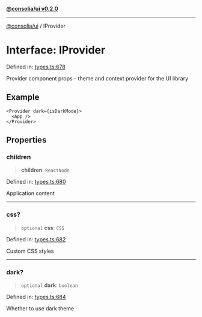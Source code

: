 [**@consolia/ui v0.2.0**](../README.md)

***

[@consolia/ui](../README.md) / IProvider

# Interface: IProvider

Defined in: [types.ts:678](https://github.com/consolia-io/ui/blob/main/src/types.ts#L678)

Provider component props - theme and context provider for the UI library

## Example

```tsx
<Provider dark={isDarkMode}>
  <App />
</Provider>
```

## Properties

### children

> **children**: `ReactNode`

Defined in: [types.ts:680](https://github.com/consolia-io/ui/blob/main/src/types.ts#L680)

Application content

***

### css?

> `optional` **css**: `CSS`

Defined in: [types.ts:682](https://github.com/consolia-io/ui/blob/main/src/types.ts#L682)

Custom CSS styles

***

### dark?

> `optional` **dark**: `boolean`

Defined in: [types.ts:684](https://github.com/consolia-io/ui/blob/main/src/types.ts#L684)

Whether to use dark theme

